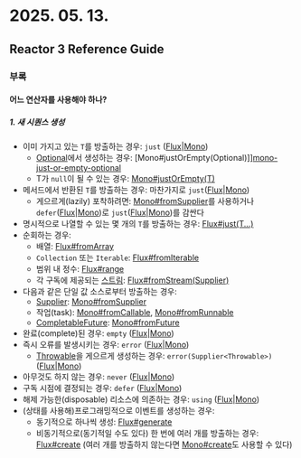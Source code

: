 # 2025. 05. 13.

## Reactor 3 Reference Guide

### 부록

#### 어느 연산자를 사용해야 하나?

##### 1. 새 시퀀스 생성

* 이미 가지고 있는 `T`를 방출하는 경우: `just` ([Flux][flux-just]|[Mono][mono-just])
  * [Optional<T>][optional]에서 생성하는 경우: [Mono#justOrEmpty(Optional<T>)]][mono-just-or-empty-optional]
  * T가 `null`이 될 수 있는 경우: [Mono#justOrEmpty(T)][mono-just-or-empty]
* 메서드에서 반환된 `T`를 방출하는 경우: 마찬가지로 `just`([Flux][flux-just]|[Mono][mono-just])
  * 게으르게(lazily) 포착하려면: [Mono#fromSupplier][mono-from-supplier]를 사용하거나 `defer`([Flux][flux-defer]|[Mono][mono-defer])로 `just`([Flux][flux-just]|[Mono][mono-just])를 감싼다
* 명시적으로 나열할 수 있는 몇 개의 `T`를 방출하는 경우: [Flux#just(T...)][flux-just-vararg]
* 순회하는 경우:
  * 배열: [Flux#fromArray][flux-from-array]
  * `Collection` 또는 `Iterable`: [Flux#fromIterable][flux-from-iterable]
  * 범위 내 정수: [Flux#range][flux-range]
  * 각 구독에 제공되는 [스트림][java-stream]: [Flux#fromStream(Supplier<Stream>)][flux-from-stream]
* 다음과 같은 단일 값 소스로부터 방출하는 경우:
  * [Supplier<T>][supplier]: [Mono#fromSupplier][mono-from-supplier]
  * 작업(task): [Mono#fromCallable][mono-from-callable], [Mono#fromRunnable][mono-from-runnable]
  * [CompletableFuture<T>][completable-futer]: [Mono#fromFuture][mono-from-future]
* 완료(complete)된 경우: `empty` ([Flux][flux-empty]|[Mono][mono-empty])
* 즉시 오류를 발생시키는 경우: `error` ([Flux][flux-error]|[Mono][mono-error])
  * [Throwable][throwable]을 게으르게 생성하는 경우: `error(Supplier<Throwable>)` ([Flux][flux-error-supplier]|[Mono][mono-error-supplier])
* 아무것도 하지 않는 경우: `never` ([Flux][flux-never]|[Mono][mono-never])
* 구독 시점에 결정되는 경우: `defer` ([Flux][flux-defer]|[Mono][mono-defer])
* 해제 가능한(disposable) 리소스에 의존하는 경우: `using` ([Flux][flux-using]|[Mono][mono-using])
* (상태를 사용해)프로그래밍적으로 이벤트를 생성하는 경우:
  * 동기적으로 하나씩 생성: [Flux#generate][flux-generate]
  * 비동기적으로(동기적일 수도 있다) 한 번에 여러 개를 방출하는 경우: [Flux#create][flux-create] (여러 개를 방출하지 않는다면 [Mono#create][mono-create]도 사용할 수 있다)



[flux-just]: https://projectreactor.io/docs/core/3.7.5/api/reactor/core/publisher/Flux.html#just-T%2E%2E%2E-
[mono-just]: https://projectreactor.io/docs/core/3.7.5/api/reactor/core/publisher/Mono.html#just-T-
[optional]: https://docs.oracle.com/javase/8/docs/api/java/util/Optional.html
[mono-just-or-empty-optional]: https://projectreactor.io/docs/core/3.7.5/api/reactor/core/publisher/Mono.html#justOrEmpty-java.util.Optional-
[mono-just-or-empty]: https://projectreactor.io/docs/core/3.7.5/api/reactor/core/publisher/Mono.html#justOrEmpty-T-
[mono-from-supplier]: https://projectreactor.io/docs/core/3.7.5/api/reactor/core/publisher/Mono.html#fromSupplier-java.util.function.Supplier-
[flux-defer]: https://projectreactor.io/docs/core/3.7.5/api/reactor/core/publisher/Flux.html#defer-java.util.function.Supplier-
[mono-defer]: https://projectreactor.io/docs/core/3.7.5/api/reactor/core/publisher/Mono.html#defer-java.util.function.Supplier-
[flux-just-vararg]: https://projectreactor.io/docs/core/3.7.5/api/reactor/core/publisher/Flux.html#just-T%2E%2E%2E-
[flux-from-array]: https://projectreactor.io/docs/core/3.7.5/api/reactor/core/publisher/Flux.html#fromArray-T:A-
[flux-from-iterable]: https://projectreactor.io/docs/core/3.7.5/api/reactor/core/publisher/Flux.html#fromIterable-java.lang.Iterable-
[flux-range]: https://projectreactor.io/docs/core/3.7.5/api/reactor/core/publisher/Flux.html#range-int-int-
[java-stream]: https://docs.oracle.com/javase/8/docs/api/java/util/stream/Stream.html
[flux-from-stream]: https://projectreactor.io/docs/core/3.7.5/api/reactor/core/publisher/Flux.html#fromStream-java.util.function.Supplier-
[supplier]: https://docs.oracle.com/javase/8/docs/api/java/util/function/Supplier.html
[mono-from-callable]: https://projectreactor.io/docs/core/3.7.5/api/reactor/core/publisher/Mono.html#fromCallable-java.util.concurrent.Callable-
[mono-from-runnable]: https://projectreactor.io/docs/core/3.7.5/api/reactor/core/publisher/Mono.html#fromRunnable-java.lang.Runnable-
[completable-futer]: https://docs.oracle.com/javase/8/docs/api/java/util/concurrent/CompletableFuture.html
[mono-from-future]: https://projectreactor.io/docs/core/3.7.5/api/reactor/core/publisher/Mono.html#fromFuture-java.util.concurrent.CompletableFuture-
[flux-empty]: https://projectreactor.io/docs/core/3.7.5/api/reactor/core/publisher/Flux.html#empty--
[mono-empty]: https://projectreactor.io/docs/core/3.7.5/api/reactor/core/publisher/Mono.html#empty--
[flux-error]: https://projectreactor.io/docs/core/3.7.5/api/reactor/core/publisher/Flux.html#error-java.lang.Throwable-
[mono-error]: https://projectreactor.io/docs/core/3.7.5/api/reactor/core/publisher/Mono.html#error-java.lang.Throwable-
[throwable]: https://docs.oracle.com/javase/8/docs/api/java/lang/Throwable.html
[flux-error-supplier]: https://projectreactor.io/docs/core/3.7.5/api/reactor/core/publisher/Flux.html#error-java.util.function.Supplier-
[mono-error-supplier]: https://projectreactor.io/docs/core/3.7.5/api/reactor/core/publisher/Mono.html#error-java.util.function.Supplier-
[flux-never]: https://projectreactor.io/docs/core/3.7.5/api/reactor/core/publisher/Flux.html#never--
[mono-never]: https://projectreactor.io/docs/core/3.7.5/api/reactor/core/publisher/Mono.html#never--
[flux-using]: https://projectreactor.io/docs/core/3.7.5/api/reactor/core/publisher/Flux.html#using-java.util.concurrent.Callable-java.util.function.Function-java.util.function.Consumer-
[mono-using]: https://projectreactor.io/docs/core/3.7.5/api/reactor/core/publisher/Mono.html#using-java.util.concurrent.Callable-java.util.function.Function-java.util.function.Consumer-
[flux-generate]: https://projectreactor.io/docs/core/3.7.5/api/reactor/core/publisher/Flux.html#generate-java.util.concurrent.Callable-java.util.function.BiFunction-
[flux-create]: https://projectreactor.io/docs/core/3.7.5/api/reactor/core/publisher/Flux.html#create-java.util.function.Consumer-
[mono-create]: https://projectreactor.io/docs/core/3.7.5/api/reactor/core/publisher/Mono.html#create-java.util.function.Consumer-